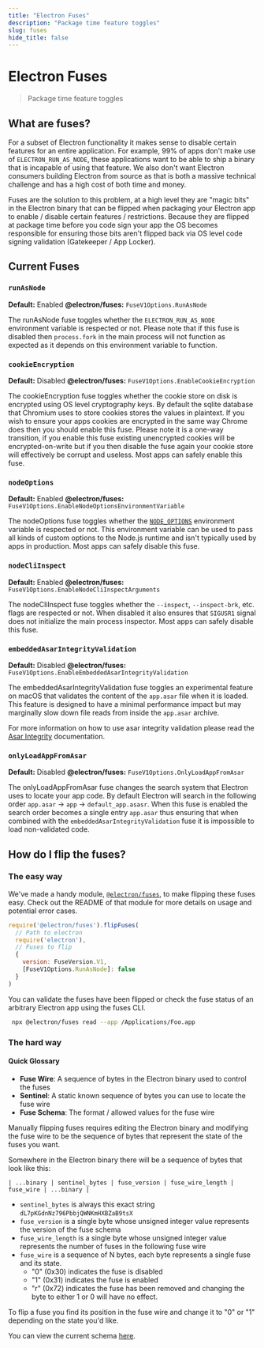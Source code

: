 ```yaml
---
title: "Electron Fuses"
description: "Package time feature toggles"
slug: fuses
hide_title: false
---
```


# Electron Fuses

> Package time feature toggles

## What are fuses?

For a subset of Electron functionality it makes sense to disable certain features for an entire application.  For example, 99% of apps don't make use of `ELECTRON_RUN_AS_NODE`, these applications want to be able to ship a binary that is incapable of using that feature.  We also don't want Electron consumers building Electron from source as that is both a massive technical challenge and has a high cost of both time and money.

Fuses are the solution to this problem, at a high level they are "magic bits" in the Electron binary that can be flipped when packaging your Electron app to enable / disable certain features / restrictions.  Because they are flipped at package time before you code sign your app the OS becomes responsible for ensuring those bits aren't flipped back via OS level code signing validation (Gatekeeper / App Locker).

## Current Fuses

### `runAsNode`

**Default:** Enabled
**@electron/fuses:** `FuseV1Options.RunAsNode`

The runAsNode fuse toggles whether the `ELECTRON_RUN_AS_NODE` environment variable is respected or not.  Please note that if this fuse is disabled then `process.fork` in the main process will not function as expected as it depends on this environment variable to function.

### `cookieEncryption`

**Default:** Disabled
**@electron/fuses:** `FuseV1Options.EnableCookieEncryption`

The cookieEncryption fuse toggles whether the cookie store on disk is encrypted using OS level cryptography keys.  By default the sqlite database that Chromium uses to store cookies stores the values in plaintext.  If you wish to ensure your apps cookies are encrypted in the same way Chrome does then you should enable this fuse.  Please note it is a one-way transition, if you enable this fuse existing unencrypted cookies will be encrypted-on-write but if you then disable the fuse again your cookie store will effectively be corrupt and useless.  Most apps can safely enable this fuse.

### `nodeOptions`

**Default:** Enabled
**@electron/fuses:** `FuseV1Options.EnableNodeOptionsEnvironmentVariable`

The nodeOptions fuse toggles whether the [`NODE_OPTIONS`](https://nodejs.org/api/cli.html#node_optionsoptions) environment variable is respected or not.  This environment variable can be used to pass all kinds of custom options to the Node.js runtime and isn't typically used by apps in production.  Most apps can safely disable this fuse.

### `nodeCliInspect`

**Default:** Enabled
**@electron/fuses:** `FuseV1Options.EnableNodeCliInspectArguments`

The nodeCliInspect fuse toggles whether the `--inspect`, `--inspect-brk`, etc. flags are respected or not.  When disabled it also ensures that `SIGUSR1` signal does not initialize the main process inspector.  Most apps can safely disable this fuse.

### `embeddedAsarIntegrityValidation`

**Default:** Disabled
**@electron/fuses:** `FuseV1Options.EnableEmbeddedAsarIntegrityValidation`

The embeddedAsarIntegrityValidation fuse toggles an experimental feature on macOS that validates the content of the `app.asar` file when it is loaded.  This feature is designed to have a minimal performance impact but may marginally slow down file reads from inside the `app.asar` archive.

For more information on how to use asar integrity validation please read the [Asar Integrity](latest/tutorial/asar-integrity.md) documentation.

### `onlyLoadAppFromAsar`

**Default:** Disabled
**@electron/fuses:** `FuseV1Options.OnlyLoadAppFromAsar`

The onlyLoadAppFromAsar fuse changes the search system that Electron uses to locate your app code.  By default Electron will search in the following order `app.asar` -> `app` -> `default_app.asasr`.  When this fuse is enabled the search order becomes a single entry `app.asar` thus ensuring that when combined with the `embeddedAsarIntegrityValidation` fuse it is impossible to load non-validated code.

## How do I flip the fuses?

### The easy way

We've made a handy module, [`@electron/fuses`](https://npmjs.com/package/@electron/fuses), to make flipping these fuses easy.  Check out the README of that module for more details on usage and potential error cases.

```js
require('@electron/fuses').flipFuses(
  // Path to electron
  require('electron'),
  // Fuses to flip
  {
    version: FuseVersion.V1,
    [FuseV1Options.RunAsNode]: false
  }
)
```

You can validate the fuses have been flipped or check the fuse status of an arbitrary Electron app using the fuses CLI.

```bash
 npx @electron/fuses read --app /Applications/Foo.app
```

### The hard way

#### Quick Glossary

* **Fuse Wire**: A sequence of bytes in the Electron binary used to control the fuses
* **Sentinel**: A static known sequence of bytes you can use to locate the fuse wire
* **Fuse Schema**: The format / allowed values for the fuse wire

Manually flipping fuses requires editing the Electron binary and modifying the fuse wire to be the sequence of bytes that represent the state of the fuses you want.

Somewhere in the Electron binary there will be a sequence of bytes that look like this:

```text
| ...binary | sentinel_bytes | fuse_version | fuse_wire_length | fuse_wire | ...binary |
```

* `sentinel_bytes` is always this exact string `dL7pKGdnNz796PbbjQWNKmHXBZaB9tsX`
* `fuse_version` is a single byte whose unsigned integer value represents the version of the fuse schema
* `fuse_wire_length` is a single byte whose unsigned integer value represents the number of fuses in the following fuse wire
* `fuse_wire` is a sequence of N bytes, each byte represents a single fuse and its state.
  * "0" (0x30) indicates the fuse is disabled
  * "1" (0x31) indicates the fuse is enabled
  * "r" (0x72) indicates the fuse has been removed and changing the byte to either 1 or 0 will have no effect.

To flip a fuse you find its position in the fuse wire and change it to "0" or "1" depending on the state you'd like.

You can view the current schema [here](https://github.com/electron/electron/blob/main/build/fuses/fuses.json5).
